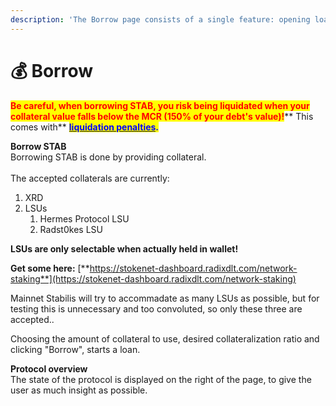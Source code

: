 ```yaml
---
description: 'The Borrow page consists of a single feature: opening loans of STAB.'
---
```


# 💰 Borrow

<mark style="color:red;">**Be careful, when borrowing STAB, you risk being liquidated when your collateral value falls below the MCR (150% of your debt's value)!**</mark>** This comes with** [<mark style="color:blue;">**liquidation penalties**</mark>](../miscellaneous/system-parameters.md)<mark style="color:blue;">**.**</mark>

**Borrow STAB**\
Borrowing STAB is done by providing collateral.\
\
The accepted collaterals are currently:

1. XRD
2. LSUs
   1. Hermes Protocol LSU
   2. Radst0kes LSU

**LSUs are only selectable when actually held in wallet!**

**Get some here:** [**https://stokenet-dashboard.radixdlt.com/network-staking**](https://stokenet-dashboard.radixdlt.com/network-staking)

Mainnet Stabilis will try to accommadate as many LSUs as possible, but for testing this is unnecessary and too convoluted, so only these three are accepted..

Choosing the amount of collateral to use, desired collateralization ratio and clicking "Borrow", starts a loan.

**Protocol overview**\
The state of the protocol is displayed on the right of the page, to give the user as much insight as possible.&#x20;

